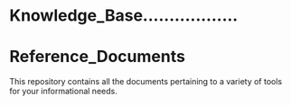 # Knowledge_Base..................

# Reference_Documents

This repository contains all the documents pertaining to a variety of tools for your informational needs.
